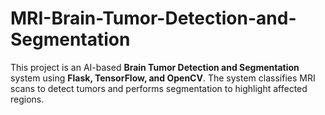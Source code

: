 # MRI-Brain-Tumor-Detection-and-Segmentation
This project is an AI-based **Brain Tumor Detection and Segmentation** system using **Flask, TensorFlow, and OpenCV**. The system classifies MRI scans to detect tumors and performs segmentation to highlight affected regions.
